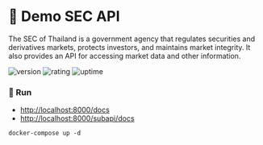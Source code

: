 # 🎉 Demo SEC API

The SEC of Thailand is a government agency that regulates securities and derivatives markets, protects investors, and maintains market integrity. It also provides an API for accessing market data and other information.

![version](https://img.shields.io/badge/version-1.0-blue)
![rating](https://img.shields.io/badge/rating-★★★★★-yellow)
![uptime](https://img.shields.io/badge/uptime-100%25-brightgreen)

### 🥈 Run

- [http://localhost:8000/docs](http://localhost:8000/docs)
- [http://localhost:8000/subapi/docs](http://localhost:8000/subapi/docs)

```shell
docker-compose up -d
```
